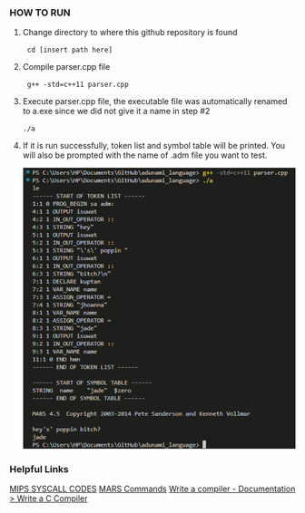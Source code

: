 ### HOW TO RUN

1. Change directory to where this github repository is found
   ```
    cd [insert path here]
   ```
2. Compile parser.cpp file
   ```
    g++ -std=c++11 parser.cpp
   ```
3. Execute parser.cpp file, the executable file was automatically renamed to a.exe since we did not give it a name in step #2
   ```
   ./a
   ```
4. If it is run successfully, token list and symbol table will be printed. You will also be prompted with the name of .adm file you want to test.
   
   ![SAMPLE IMAGE](SNAPSHOT.png)


### Helpful Links
[MIPS SYSCALL CODES](https://courses.missouristate.edu/kenvollmar/mars/help/syscallhelp.html?fbclid=IwAR1BKElZHu8XUUwTMSlEJT83vKo6pVogtgDo6qpgvz4ovWoODgBmyfBr5p4)
[MARS Commands](https://courses.missouristate.edu/kenvollmar/mars/Help/Help_4_1/MarsHelpCommand.html?fbclid=IwAR02EvA5dqFMoh5p2gc3I8G7olrZU298wHmMaKIW8xC0XWfwntUkMFFOBLs#:~:text=MARS%20can%20be%20run%20from,jar%20%5Boptions%5D%20program)
[Write a compiler - Documentation > Write a C Compiler](https://github.com/practical-tutorials/project-based-learning?fbclid=IwAR3UaGj7YsviaxfrG1M1Cyun0cX4laQxM9hw90T7SoOde6DrEQZewNJbFFM)
